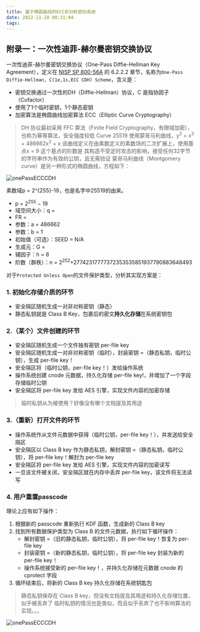 ```yaml
---
title: 基于椭圆曲线的ECC非对称密码系统
date: 2022-11-28 00:31:04
tags:
---
```


## 附录一：一次性迪菲-赫尔曼密钥交换协议

一次性迪菲-赫尔曼密钥交换协议（One-Pass Diffie-Hellman Key Agreement），定义在 [NISP SP 800-56A](NIST.SP.800-56Ar2.pdf) 的 6.2.2.2 章节，名称为`One-Pass Diffie-Hellman, C(1e,1s,ECC CDH) Scheme`，含义是：

- 密钥交换通过一次性的DH（Diffie-Hellman）协议，C 是指协因子（Cofactor）
- 使用了1个临时密钥，1个静态密钥
- 加密算法是椭圆曲线加密算法 ECC（Elliptic Curve Cryptography）

> DH 协议最初采用 FFC 算法（Finite Field Cryptography，有限域加密），也称为幂等算法，安全强度较低
> Curve 25519 使用蒙哥马利曲线，y<sup>2</sup> = x<sup>3</sup> + 486662x<sup>2</sup> + x
> 该曲线定义在由素数定义的素数场的二次扩展上，使用基点x = 9
> 这个基点的阶数是
> 其构造不受定时攻击的影响，接受任何32字节的字符串作为有效的公钥，且无需验证
> 蒙哥马利曲线（Montgomery curve）是另一种形式的椭圆曲线，方程如下：

![onePassECCCDH](onePassECCCDH.png)

素数域p = 2^{255}-19，也是名字中25519的由来。

- p = 2<sup>255</sup> − 19
- 域空间大小：q = 
- FR =
- 参数：a = 486662
- 参数：b = 1
- 初始值（可选）：SEED = N/A
- 生成元：G = 
- 辅因子：h = 8
- 阶数（群秩）：n = 2<sup>252</sup>+27742317777372353535851937790883648493


对于`Protected Unless Open`的文件保护类型，分析其实现方案是：

### 1. 初始化存储介质的环节

- 安全隔区随机生成一对非对称密钥（静态）
- 静态私钥就是 Class B Key，包裹后的密文**持久化存储**在系统密钥包

### 2.（某个）文件创建的环节

- 安全隔区随机生成一个文件独有密钥 per-file key
- 安全隔区随机生成一对非对称密钥（临时），封装密钥 =（静态私钥，临时公钥），生成 per-file key！
- 安全隔区将（临时公钥，per-file key！）发给操作系统
- 操作系统创建 cnode 元数据，持久化存储 per-file key!，并增加了一个字段存储临时公钥
- 安全隔区将 per-file key 发给 AES 引擎，实现文件内容的加密存储

> 临时私钥从为被使用？好像没有哪个文档提及其用途

### 3.（重新）打开文件的环节

- 操作系统作从文件元数据中获得（临时公钥，per-file key！），并发送给安全隔区
- 安全隔区以 Class B key 作为静态私钥，解封密钥 =（静态私钥，临时公钥），将 per-file key！解封为 per-file key
- 安全隔区将 per-file key 发给 AES 引擎，实现文件内容的加密读写
- 一旦该文件被关闭，安全隔区就在内存中丢弃 per-file key，该文件将无法读写

### 4. 用户重置passcode

理论上应有如下操作：

1. 根据新的 passcode 重新执行 KDF 函数，生成新的 Class B key
2. 找到所有数据保护类型为 Class B 的文件元数据，执行如下循环操作：
    - 解封密钥 =（旧的静态私钥，临时公钥），将 per-file key！恢复为 per-file key
    - 封装密钥 =（新的静态私钥，临时公钥），将 per-file key 封装为新的 per-file key！
    - 操作系统接受新的 per-file key！，并持久化存储在元数据 cnode 的 cprotect 字段
3. 循环结束后，将新的 Class B key 持久化存储在系统钥匙包

> 静态私钥保存在 Class B key，但没有文档提及其用途和持久化存储位置，似乎被丢弃了
> 临时私钥的情况也是类似，而且似乎丢弃了也不影响算法的实现。。。


![onePassECCCDH](onePassECCCDH-2.png)




